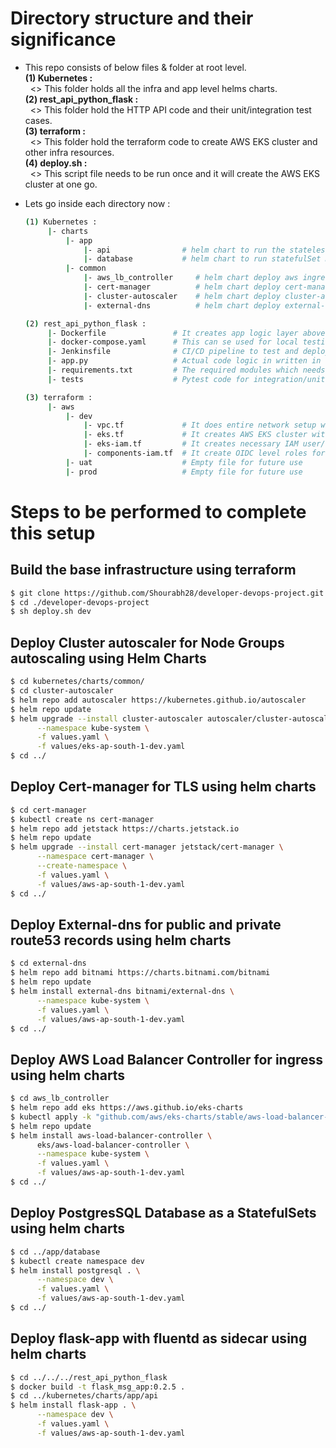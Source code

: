 

# Directory structure and their significance

  - This repo consists of below files & folder at root level.<br />
    **(1) Kubernetes :**<br />
        &nbsp;  <> This folder holds all the infra and app level helms charts.<br />
    **(2) rest_api_python_flask :**<br />
        &nbsp;  <> This folder hold the HTTP API code and their unit/integration test cases.<br />
    **(3) terraform :**<br />
        &nbsp;  <> This folder hold the terraform code to create AWS EKS cluster and other infra resources.<br />
    **(4) deploy.sh :**<br />
        &nbsp;  <> This script file needs to be run once and it will create the AWS EKS cluster at one go.<br />

  - Lets go inside each directory now :
    ```sh
    (1) Kubernetes :
         |- charts
             |- app
                 |- api                # helm chart to run the stateless flask-app
                 |- database           # helm chart to run statefulSet Database PostgreSQL
             |- common
                 |- aws_lb_controller     # helm chart deploy aws ingress controller 
                 |- cert-manager          # helm chart deploy cert-manager on EKS Cluster 
                 |- cluster-autoscaler    # helm chart deploy cluster-autoscaler  
                 |- external-dns          # helm chart deploy external-dns

    (2) rest_api_python_flask :
         |- Dockerfile               # It creates app logic layer above the base image
         |- docker-compose.yaml      # This can se used for local testing
         |- Jenkinsfile              # CI/CD pipeline to test and deploy the HTTP API service
         |- app.py                   # Actual code logic in written in this file
         |- requirements.txt         # The required modules which needs to be pre-installed
         |- tests                    # Pytest code for integration/unit testing

    (3) terraform :
         |- aws
             |- dev
                 |- vpc.tf             # It does entire network setup with VPC/subnets, etc 
                 |- eks.tf             # It creates AWS EKS cluster with 2 Node groups
                 |- eks-iam.tf         # It creates necessary IAM user/roles for EKS
                 |- components-iam.tf  # It create OIDC level roles for EKS components.
             |- uat                    # Empty file for future use
             |- prod                   # Empty file for future use
    ```

# Steps to be performed to complete this setup

## Build the base infrastructure using terraform

  ```sh
  $ git clone https://github.com/Shourabh28/developer-devops-project.git
  $ cd ./developer-devops-project
  $ sh deploy.sh dev 
  ```

## Deploy Cluster autoscaler for Node Groups autoscaling using Helm Charts

  ```sh
  $ cd kubernetes/charts/common/
  $ cd cluster-autoscaler
  $ helm repo add autoscaler https://kubernetes.github.io/autoscaler
  $ helm repo update
  $ helm upgrade --install cluster-autoscaler autoscaler/cluster-autoscaler \
        --namespace kube-system \
        -f values.yaml \
        -f values/eks-ap-south-1-dev.yaml
  $ cd ../
  ```

## Deploy Cert-manager for TLS using helm charts

  ```sh
  $ cd cert-manager
  $ kubectl create ns cert-manager
  $ helm repo add jetstack https://charts.jetstack.io
  $ helm repo update
  $ helm upgrade --install cert-manager jetstack/cert-manager \
        --namespace cert-manager \
        --create-namespace \
        -f values.yaml \
        -f values/aws-ap-south-1-dev.yaml
  $ cd ../
  ```

## Deploy External-dns for public and private route53 records using helm charts

  ```sh
  $ cd external-dns
  $ helm repo add bitnami https://charts.bitnami.com/bitnami
  $ helm repo update
  $ helm install external-dns bitnami/external-dns \
        --namespace kube-system \
        -f values.yaml \
        -f values/aws-ap-south-1-dev.yaml
  $ cd ../
  ```

## Deploy AWS Load Balancer Controller for ingress using helm charts

  ```sh
  $ cd aws_lb_controller
  $ helm repo add eks https://aws.github.io/eks-charts
  $ kubectl apply -k "github.com/aws/eks-charts/stable/aws-load-balancer-controller//crds?ref=master"
  $ helm repo update
  $ helm install aws-load-balancer-controller \
        eks/aws-load-balancer-controller \
        --namespace kube-system \
        -f values.yaml \
        -f values/aws-ap-south-1-dev.yaml
  $ cd ../
  ```

## Deploy PostgresSQL Database as a StatefulSets using helm charts

  ```sh
  $ cd ../app/database
  $ kubectl create namespace dev
  $ helm install postgresql . \
        --namespace dev \
        -f values.yaml \
        -f values/aws-ap-south-1-dev.yaml
  $ cd ../
  ```

## Deploy flask-app with fluentd as sidecar using helm charts

  ```sh
  $ cd ../../../rest_api_python_flask
  $ docker build -t flask_msg_app:0.2.5 .
  $ cd ../kubernetes/charts/app/api
  $ helm install flask-app . \
        --namespace dev \
        -f values.yaml \
        -f values/aws-ap-south-1-dev.yaml 
  ```
